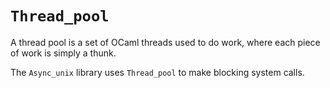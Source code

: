 # `Thread_pool`

A thread pool is a set of OCaml threads used to do work, where each
piece of work is simply a thunk.

The `Async_unix` library uses `Thread_pool` to make blocking system
calls.
